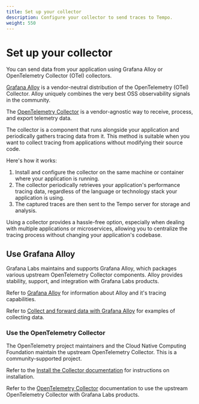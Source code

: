 ```yaml
---
title: Set up your collector
description: Configure your collector to send traces to Tempo.
weight: 550
---
```


# Set up your collector

You can send data from your application using Grafana Alloy or OpenTelemetry Collector (OTel) collectors.

[Grafana Alloy](https://grafana.com/docs/alloy/<ALLOY_VERSION>/) is a vendor-neutral distribution of the OpenTelemetry (OTel) Collector.
Alloy uniquely combines the very best OSS observability signals in the community.

The [OpenTelemetry Collector](https://opentelemetry.io/docs/collector/) is a vendor-agnostic way to receive, process, and export telemetry data.

The collector is a component that runs alongside your application and periodically gathers tracing data from it.
This method is suitable when you want to collect tracing from applications without modifying their source code.

Here's how it works:

1. Install and configure the collector on the same machine or container where your application is running.
2. The collector periodically retrieves your application's performance tracing data, regardless of the language or technology stack your application is using.
3. The captured traces are then sent to the Tempo server for storage and analysis.

Using a collector provides a hassle-free option, especially when dealing with multiple applications or microservices, allowing you to centralize the tracing process without changing your application's codebase.

## Use Grafana Alloy

Grafana Labs maintains and supports Grafana Alloy, which packages various upstream OpenTelemetry Collector components. Alloy provides stability, support, and integration with Grafana Labs products.

Refer to [Grafana Alloy](/docs/tempo/<TEMPO_VERSION>/set-up-for-tracing/set-up-collector/grafana-alloy/) for information about Alloy and it's tracing capabilities.

Refer to [Collect and forward data with Grafana Alloy](https://grafana.com/docs/alloy/<ALLOY_VERSION>/collect/) for examples of collecting data.

### Use the OpenTelemetry Collector

The OpenTelemetry project maintainers and the Cloud Native Computing Foundation maintain the upstream OpenTelemetry Collector. This is a community-supported project.

Refer to the [Install the Collector documentation](https://opentelemetry.io/docs/collector/installation/) for instructions on installation.

Refer to the [OpenTelemetry Collector](https://github.com/grafana/opentelemetry-docs/blob/main/docs/sources/collector/opentelemetry-collector) documentation to use the upstream OpenTelemetry Collector with Grafana Labs products.
